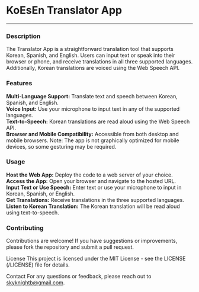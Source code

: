 # KoEsEn Translator App
***
### Description
The Translator App is a straightforward translation tool that supports Korean, Spanish, and English. Users can input text or speak into their browser or phone, and receive translations in all three supported languages. Additionally, Korean translations are voiced using the Web Speech API.

### Features
**Multi-Language Support:** Translate text and speech between Korean, Spanish, and English.<br/>
**Voice Input:** Use your microphone to input text in any of the supported languages.<br/>
**Text-to-Speech:** Korean translations are read aloud using the Web Speech API.<br/>
**Browser and Mobile Compatibility:** Accessible from both desktop and mobile browsers. Note: The app is not graphically optimized for mobile devices, so some gesturing may be required.<br/>

### Usage
**Host the Web App:** Deploy the code to a web server of your choice.<br/>
**Access the App:** Open your browser and navigate to the hosted URL.<br/>
**Input Text or Use Speech:** Enter text or use your microphone to input in Korean, Spanish, or English.<br/>
**Get Translations:** Receive translations in the three supported languages.<br/>
**Listen to Korean Translation:** The Korean translation will be read aloud using text-to-speech.<br/>

### Contributing
Contributions are welcome! If you have suggestions or improvements, please fork the repository and submit a pull request.

License
This project is licensed under the MIT License - see the LICENSE (/LICENSE) file for details.

Contact
For any questions or feedback, please reach out to skyknightb@gmail.com.
